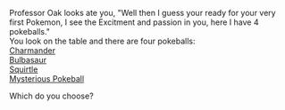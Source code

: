 Professor Oak looks ate you, "Well then I guess your ready for your very first Pokemon, I see the Excitment and passion in you, here I have 4 pokeballs."  
You look on the table and there are four pokeballs:  
[Charmander](../charmander/recieved.md)  
[Bulbasaur](../bulbasaur/recived.md)  
[Squirtle](../squirtle/recievedB.md)  
[Mysterious Pokeball](../ProfessorOak/mysteriousPokeball.md)

Which do you choose?